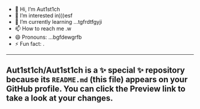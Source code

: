 - 👋 Hi, I’m Aut1st1ch 
- 👀 I’m interested in)))esf
- 🌱 I’m currently learning ...tgfrdtfgyji
- 📫 How to reach me .w
- 😄 Pronouns: ...bgfdewgrfb
- ⚡ Fun fact: .
---
Aut1st1ch/Aut1st1ch is a ✨ special ✨ repository because its `README.md` (this file) appears on your GitHub profile.
You can click the Preview link to take a look at your changes.
---
